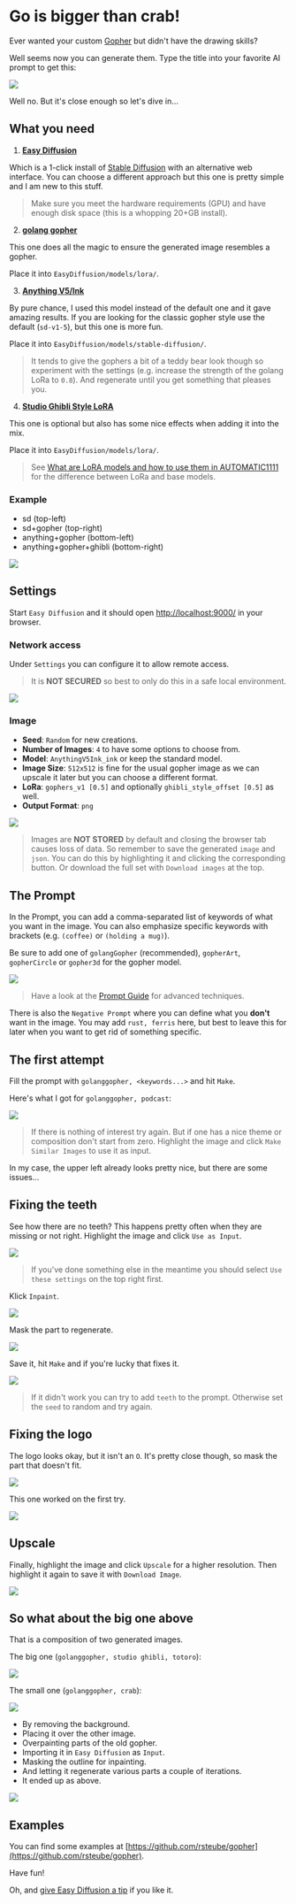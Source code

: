 # Go is bigger than crab!

Ever wanted your custom [Gopher](https://go.dev/blog/gopher) but didn't have the drawing skills?

Well seems now you can generate them.
Type the title into your favorite AI prompt to get this:

![](./go-bigger-than-crab/go-bigger-than-crab.png)

Well no. But it's close enough so let's dive in...

## What you need

1. [**Easy Diffusion**](https://easydiffusion.github.io/)

Which is a 1-click install of [Stable Diffusion](https://github.com/CompVis/stable-diffusion)
 with an alternative web interface.
You can choose a different approach but this one is pretty simple and I am new to this stuff.

> Make sure you meet the hardware requirements (GPU) and have enough disk space (this is a whopping 20+GB install).

2. [**golang gopher**](https://civitai.com/models/125264?modelVersionId=136827)

This one does all the magic to ensure the generated image resembles a gopher.

Place it into `EasyDiffusion/models/lora/`.

3. [**Anything V5/Ink**](https://civitai.com/models/9409)

By pure chance, I used this model instead of the default one and it gave amazing results.
If you are looking for the classic gopher style use the default (`sd-v1-5`), but this one is more fun.

Place it into `EasyDiffusion/models/stable-diffusion/`.

> It tends to give the gophers a bit of a teddy bear look though so experiment with the settings (e.g. increase the strength of the golang LoRa to `0.8`).
> And regenerate until you get something that pleases you.

4. [**Studio Ghibli Style LoRA**](https://civitai.com/models/6526?modelVersionId=7657)

This one is optional but also has some nice effects when adding it into the mix.

Place it into `EasyDiffusion/models/lora/`.

> See [What are LoRA models and how to use them in AUTOMATIC1111](https://stable-diffusion-art.com/lora/) for the difference between LoRa and base models.

### Example

- sd (top-left)
- sd+gopher (top-right)
- anything+gopher (bottom-left)
- anything+gopher+ghibli (bottom-right)

![](./go-bigger-than-crab/models.png)

## Settings

Start `Easy Diffusion` and it should open [http://localhost:9000/](http://localhost:9000/) in your browser.

### Network access

Under `Settings` you can configure it to allow remote access.

> It is **NOT SECURED** so best to only do this in a safe local environment.

![](./go-bigger-than-crab/settings-network.png)

### Image

- **Seed**: `Random` for new creations.
- **Number of Images**: `4` to have some options to choose from.
- **Model**: `AnythingV5Ink_ink` or keep the standard model.
- **Image Size**: `512x512` is fine for the usual gopher image as we can upscale it later but you can choose a different format.
- **LoRa**: `gophers_v1 [0.5]` and optionally `ghibli_style_offset [0.5]` as well.
- **Output Format**: `png`

![](./go-bigger-than-crab/settings-image.png)

> Images are **NOT STORED** by default and closing the browser tab causes loss of data.
> So remember to save the generated `image` and `json`.
> You can do this by highlighting it and clicking the corresponding button.
> Or download the full set with `Download images` at the top.

## The Prompt

In the Prompt, you can add a comma-separated list of keywords of what you want in the image.
You can also emphasize specific keywords with brackets (e.g. `(coffee)` or `(holding a mug)`).

Be sure to add one of `golangGopher` (recommended), `gopherArt`, `gopherCircle` or `gopher3d` for the gopher model.

![](./go-bigger-than-crab/prompt.png)

> Have a look at the [Prompt Guide](https://stable-diffusion-art.com/prompt-guide/) for advanced techniques.

There is also the `Negative Prompt` where you can define what you **don't** want in the image.
You may add `rust, ferris` here, but best to leave this for later when you want to get rid of something specific.

## The first attempt

Fill the prompt with `golanggopher, <keywords...>` and hit `Make`.

Here's what I got for `golanggopher, podcast`:

![](./go-bigger-than-crab/podcast-01.png)

> If there is nothing of interest try again.
> But if one has a nice theme or composition don't start from zero.
> Highlight the image and click `Make Similar Images` to use it as input.

In my case, the upper left already looks pretty nice, but there are some issues...

## Fixing the teeth

See how there are no teeth? This happens pretty often when they are missing or not right.
Highlight the image and click `Use as Input`.

![](./go-bigger-than-crab/podcast-02.png)

> If you've done something else in the meantime you should select `Use these settings` on the top right first.

Klick `Inpaint`.

![](./go-bigger-than-crab/podcast-03.png)

Mask the part to regenerate.

![](./go-bigger-than-crab/podcast-04.png)

Save it, hit `Make` and if you're lucky that fixes it.

![](./go-bigger-than-crab/podcast-05.png)

> If it didn't work you can try to add `teeth` to the prompt.
> Otherwise set the `seed` to random and try again.

## Fixing the logo

The logo looks okay, but it isn't an `O`.
It's pretty close though, so mask the part that doesn't fit.

![](./go-bigger-than-crab/podcast-06.png)

This one worked on the first try.

![](./go-bigger-than-crab/podcast-07.png)

## Upscale

Finally, highlight the image and click `Upscale` for a higher resolution.
Then highlight it again to save it with `Download Image`.

![](./go-bigger-than-crab/podcast-08.png)

## So what about the big one above

That is a composition of two generated images.

The big one (`golanggopher, studio ghibli, totoro`):

![](./go-bigger-than-crab/go-bigger.png)

The small one (`golanggopher, crab`):

![](./go-bigger-than-crab/crab.png)

- By removing the background.
- Placing it over the other image.
- Overpainting parts of the old gopher.
- Importing it in `Easy Diffusion` as `Input`.
- Masking the outline for inpainting.
- And letting it regenerate various parts a couple of iterations.
- It ended up as above.

![](./go-bigger-than-crab/composition.png)

## Examples

You can find some examples at [https://github.com/rsteube/gopher](https://github.com/rsteube/gopher).

Have fun!

Oh, and [give Easy Diffusion a tip](https://ko-fi.com/easydiffusion) if you like it.
